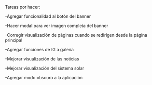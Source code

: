 Tareas por hacer:

-Agregar funcionalidad al botón del banner

-Hacer modal para ver imagen completa del banner

-Corregir visualización de páginas cuando se redirigen desde la página principal

-Agregar funciones de IG a galería

-Mejorar visualización de las noticias

-Mejorar visualización del sistema solar

-Agregar modo obscuro a la aplicación